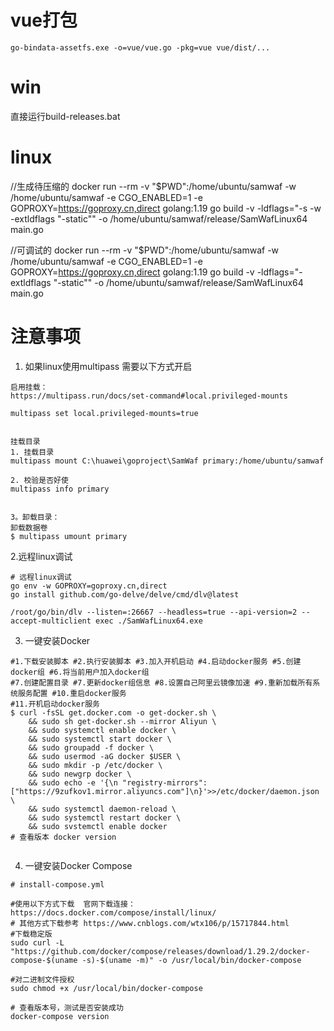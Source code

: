 # vue打包
```
go-bindata-assetfs.exe -o=vue/vue.go -pkg=vue vue/dist/...
```

# win
直接运行build-releases.bat

# linux
//生成待压缩的
docker run --rm -v "$PWD":/home/ubuntu/samwaf -w /home/ubuntu/samwaf -e CGO_ENABLED=1 -e GOPROXY=https://goproxy.cn,direct golang:1.19 go build -v -ldflags="-s -w -extldflags "-static"" -o /home/ubuntu/samwaf/release/SamWafLinux64 main.go


//可调试的
docker run --rm -v "$PWD":/home/ubuntu/samwaf -w /home/ubuntu/samwaf -e CGO_ENABLED=1 -e GOPROXY=https://goproxy.cn,direct golang:1.19 go build -v -ldflags="-extldflags "-static"" -o /home/ubuntu/samwaf/release/SamWafLinux64 main.go

# 注意事项
1. 如果linux使用multipass 需要以下方式开启
 
 ```
启用挂载：
https://multipass.run/docs/set-command#local.privileged-mounts

multipass set local.privileged-mounts=true


挂载目录
1. 挂载目录 
multipass mount C:\huawei\goproject\SamWaf primary:/home/ubuntu/samwaf

2. 校验是否好使
multipass info primary


3。卸载目录：
卸载数据卷
$ multipass umount primary

```

2.远程linux调试
```
# 远程linux调试
go env -w GOPROXY=goproxy.cn,direct
go install github.com/go-delve/delve/cmd/dlv@latest

/root/go/bin/dlv --listen=:26667 --headless=true --api-version=2 --accept-multiclient exec ./SamWafLinux64.exe

```

3. 一键安装Docker
```
#1.下载安装脚本 #2.执行安装脚本 #3.加入开机启动 #4.启动docker服务 #5.创建docker组 #6.将当前用户加入docker组
#7.创建配置目录 #7.更新docker组信息 #8.设置自己阿里云镜像加速 #9.重新加载所有系统服务配置 #10.重启docker服务  
#11.开机启动docker服务
$ curl -fsSL get.docker.com -o get-docker.sh \
    && sudo sh get-docker.sh --mirror Aliyun \
    && sudo systemctl enable docker \
    && sudo systemctl start docker \
    && sudo groupadd -f docker \
    && sudo usermod -aG docker $USER \
    && sudo mkdir -p /etc/docker \
    && sudo newgrp docker \
    && sudo echo -e '{\n "registry-mirrors":["https://9zufkov1.mirror.aliyuncs.com"]\n}'>>/etc/docker/daemon.json \
    && sudo systemctl daemon-reload \
    && sudo systemctl restart docker \
    && sudo svstemctl enable docker  
# 查看版本 docker version


```

4. 一键安装Docker Compose

``` 
# install-compose.yml  

#使用以下方式下载  官网下载连接：https://docs.docker.com/compose/install/linux/
# 其他方式下载参考 https://www.cnblogs.com/wtx106/p/15717844.html
#下载稳定版
sudo curl -L "https://github.com/docker/compose/releases/download/1.29.2/docker-compose-$(uname -s)-$(uname -m)" -o /usr/local/bin/docker-compose

#对二进制文件授权
sudo chmod +x /usr/local/bin/docker-compose

# 查看版本号，测试是否安装成功
docker-compose version 



```